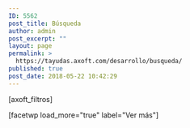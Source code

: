 ```yaml
---
ID: 5562
post_title: Búsqueda
author: admin
post_excerpt: ""
layout: page
permalink: >
  https://tayudas.axoft.com/desarrollo/busqueda/
published: true
post_date: 2018-05-22 10:42:29
---
```

[axoft_filtros]

[facetwp load_more="true" label="Ver más"]